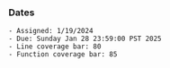 ### Dates

    - Assigned: 1/19/2024
    - Due: Sunday Jan 28 23:59:00 PST 2025
    - Line coverage bar: 80
    - Function coverage bar: 85
